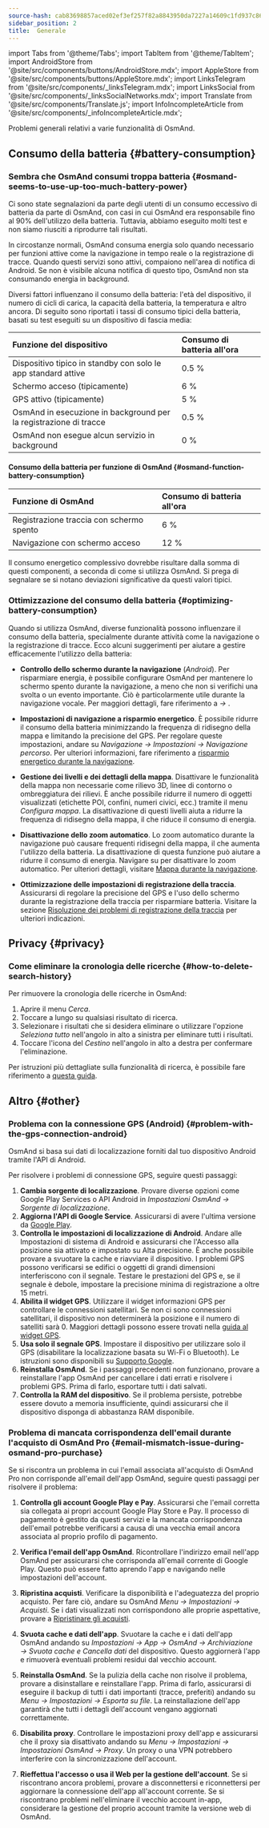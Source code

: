 ```yaml
---
source-hash: cab83698857aced02ef3ef257f82a8843950da7227a14609c1fd937c86c5c499
sidebar_position: 2
title:  Generale
---
```

import Tabs from '@theme/Tabs';
import TabItem from '@theme/TabItem';
import AndroidStore from '@site/src/components/buttons/AndroidStore.mdx';
import AppleStore from '@site/src/components/buttons/AppleStore.mdx';
import LinksTelegram from '@site/src/components/_linksTelegram.mdx';
import LinksSocial from '@site/src/components/_linksSocialNetworks.mdx';
import Translate from '@site/src/components/Translate.js';
import InfoIncompleteArticle from '@site/src/components/_infoIncompleteArticle.mdx';


Problemi generali relativi a varie funzionalità di OsmAnd.

## Consumo della batteria {#battery-consumption}

### Sembra che OsmAnd consumi troppa batteria {#osmand-seems-to-use-up-too-much-battery-power}

Ci sono state segnalazioni da parte degli utenti di un consumo eccessivo di batteria da parte di OsmAnd, con casi in cui OsmAnd era responsabile fino al 90% dell'utilizzo della batteria. Tuttavia, abbiamo eseguito molti test e non siamo riusciti a riprodurre tali risultati.

In circostanze normali, OsmAnd consuma energia solo quando necessario per funzioni attive come la navigazione in tempo reale o la registrazione di tracce. Quando questi servizi sono attivi, compaiono nell'area di notifica di Android. Se non è visibile alcuna notifica di questo tipo, OsmAnd non sta consumando energia in background.

Diversi fattori influenzano il consumo della batteria: l'età del dispositivo, il numero di cicli di carica, la capacità della batteria, la temperatura e altro ancora. Di seguito sono riportati i tassi di consumo tipici della batteria, basati su test eseguiti su un dispositivo di fascia media:

| Funzione del dispositivo | Consumo di batteria all'ora |
| :--- | :--- |
| Dispositivo tipico in standby con solo le app standard attive | 0.5 % |
| Schermo acceso (tipicamente) | 6 % |
| GPS attivo (tipicamente) | 5 % |
| OsmAnd in esecuzione in background per la registrazione di tracce | 0.5 % |
| OsmAnd non esegue alcun servizio in background | 0 % |

#### Consumo della batteria per funzione di OsmAnd {#osmand-function-battery-consumption}

| Funzione di OsmAnd | Consumo di batteria all'ora |
| :--- | :--- |
| Registrazione traccia con schermo spento | 6 % |
| Navigazione con schermo acceso | 12 % |

Il consumo energetico complessivo dovrebbe risultare dalla somma di questi componenti, a seconda di come si utilizza OsmAnd. Si prega di segnalare se si notano deviazioni significative da questi valori tipici.


### Ottimizzazione del consumo della batteria {#optimizing-battery-consumption}

Quando si utilizza OsmAnd, diverse funzionalità possono influenzare il consumo della batteria, specialmente durante attività come la navigazione o la registrazione di tracce. Ecco alcuni suggerimenti per aiutare a gestire efficacemente l'utilizzo della batteria:

- **Controllo dello schermo durante la navigazione** (*Android*). Per risparmiare energia, è possibile configurare OsmAnd per mantenere lo schermo spento durante la navigazione, a meno che non si verifichi una svolta o un evento importante. Ciò è particolarmente utile durante la navigazione vocale. Per maggiori dettagli, fare riferimento a *<Translate android="true" ids="shared_string_menu,configure_profile,general_settings_2"/> → [<Translate android="true" ids="screen_control"/>](../navigation/guidance/voice-navigation.md#screen-control)*.

- **Impostazioni di navigazione a risparmio energetico**. È possibile ridurre il consumo della batteria minimizzando la frequenza di ridisegno della mappa e limitando la precisione del GPS. Per regolare queste impostazioni, andare su *Navigazione → Impostazioni → Navigazione percorso*. Per ulteriori informazioni, fare riferimento a [risparmio energetico durante la navigazione](../navigation/setup/route-navigation.md#power-saving-tips).

- **Gestione dei livelli e dei dettagli della mappa**. Disattivare le funzionalità della mappa non necessarie come rilievo 3D, linee di contorno o ombreggiatura dei rilievi. È anche possibile ridurre il numero di oggetti visualizzati (etichette POI, confini, numeri civici, ecc.) tramite il menu *Configura mappa*. La disattivazione di questi livelli aiuta a ridurre la frequenza di ridisegno della mappa, il che riduce il consumo di energia.

- **Disattivazione dello zoom automatico**. Lo zoom automatico durante la navigazione può causare frequenti ridisegni della mappa, il che aumenta l'utilizzo della batteria. La disattivazione di questa funzione può aiutare a ridurre il consumo di energia. Navigare su *<Translate android="true" ids="shared_string_menu,shared_string_settings,application_profiles,routing_settings_2,map_during_navigation"/>* per disattivare lo zoom automatico. Per ulteriori dettagli, visitare [Mappa durante la navigazione](../navigation/guidance/map-during-navigation.md).

- **Ottimizzazione delle impostazioni di registrazione della traccia**. Assicurarsi di regolare la precisione del GPS e l'uso dello schermo durante la registrazione della traccia per risparmiare batteria. Visitare la sezione [Risoluzione dei problemi di registrazione della traccia](../troubleshooting/track-recording-issues.md) per ulteriori indicazioni.


## Privacy {#privacy}

<!--
Privacy related issues (delete history / check internet usage / permissions).
-->

### Come eliminare la cronologia delle ricerche {#how-to-delete-search-history}

Per rimuovere la cronologia delle ricerche in OsmAnd:

1. Aprire il menu *Cerca*.
2. Toccare a lungo su qualsiasi risultato di ricerca.
3. Selezionare i risultati che si desidera eliminare o utilizzare l'opzione *Seleziona tutto* nell'angolo in alto a sinistra per eliminare tutti i risultati.
4. Toccare l'icona del *Cestino* nell'angolo in alto a destra per confermare l'eliminazione.

Per istruzioni più dettagliate sulla funzionalità di ricerca, è possibile fare riferimento a [questa guida](../search/search-history.md).


## Altro {#other}

### Problema con la connessione GPS (Android) {#problem-with-the-gps-connection-android}

OsmAnd si basa sui dati di localizzazione forniti dal tuo dispositivo Android tramite l'API di Android.

Per risolvere i problemi di connessione GPS, seguire questi passaggi:

1. **Cambia sorgente di localizzazione**. Provare diverse opzioni come Google Play Services o API Android in *Impostazioni OsmAnd → Sorgente di localizzazione*.
2. **Aggiorna l'API di Google Service**. Assicurarsi di avere l'ultima versione da [Google Play](https://play.google.com/store/apps/details?id=com.google.android.gms&hl=en&gl=US).
3. **Controlla le impostazioni di localizzazione di Android**. Andare alle Impostazioni di sistema di Android e assicurarsi che l'Accesso alla posizione sia attivato e impostato su Alta precisione. È anche possibile provare a svuotare la cache e riavviare il dispositivo. I problemi GPS possono verificarsi se edifici o oggetti di grandi dimensioni interferiscono con il segnale. Testare le prestazioni del GPS e, se il segnale è debole, impostare la precisione minima di registrazione a oltre 15 metri.
4. **Abilita il widget GPS**. Utilizzare il widget informazioni GPS per controllare le connessioni satellitari. Se non ci sono connessioni satellitari, il dispositivo non determinerà la posizione e il numero di satelliti sarà 0. Maggiori dettagli possono essere trovati nella [guida al widget GPS](../widgets/info-widgets.md#gps-info).
5. **Usa solo il segnale GPS**. Impostare il dispositivo per utilizzare solo il GPS (disabilitare la localizzazione basata su Wi-Fi o Bluetooth). Le istruzioni sono disponibili su [Supporto Google](https://support.google.com/android/answer/3467281?hl=it).
6. **Reinstalla OsmAnd**. Se i passaggi precedenti non funzionano, provare a reinstallare l'app OsmAnd per cancellare i dati errati e risolvere i problemi GPS. Prima di farlo, esportare tutti i dati salvati.
7. **Controlla la RAM del dispositivo**. Se il problema persiste, potrebbe essere dovuto a memoria insufficiente, quindi assicurarsi che il dispositivo disponga di abbastanza RAM disponibile.


### Problema di mancata corrispondenza dell'email durante l'acquisto di OsmAnd Pro {#email-mismatch-issue-during-osmand-pro-purchase}

<!-- ???
or this title:
### Resolving payment account and app email sync issues in OsmAnd {#resolving-payment-account-and-app-email-sync-issues-in-osmand}
-->

Se si riscontra un problema in cui l'email associata all'acquisto di OsmAnd Pro non corrisponde all'email dell'app OsmAnd, seguire questi passaggi per risolvere il problema:

1. **Controlla gli account Google Play e Pay**. Assicurarsi che l'email corretta sia collegata ai propri account Google Play Store e Pay. Il processo di pagamento è gestito da questi servizi e la mancata corrispondenza dell'email potrebbe verificarsi a causa di una vecchia email ancora associata al proprio profilo di pagamento.

2. **Verifica l'email dell'app OsmAnd**. Ricontrollare l'indirizzo email nell'app OsmAnd per assicurarsi che corrisponda all'email corrente di Google Play. Questo può essere fatto aprendo l'app e navigando nelle impostazioni dell'account.

3. **Ripristina acquisti**. Verificare la disponibilità e l'adeguatezza del proprio acquisto. Per fare ciò, andare su OsmAnd *Menu → Impostazioni → Acquisti*. Se i dati visualizzati non corrispondono alle proprie aspettative, provare a [Ripristinare gli acquisti](./purchases_payments.md#how-to-buy-and-restore-osmand-in-the-huawei-appgallery-without-huawei-mobile-services).

4. **Svuota cache e dati dell'app**. Svuotare la cache e i dati dell'app OsmAnd andando su *Impostazioni → App → OsmAnd → Archiviazione → Svuota cache e Cancella dati* del dispositivo. Questo aggiornerà l'app e rimuoverà eventuali problemi residui dal vecchio account.

5. **Reinstalla OsmAnd**. Se la pulizia della cache non risolve il problema, provare a disinstallare e reinstallare l'app. Prima di farlo, assicurarsi di eseguire il backup di tutti i dati importanti (tracce, preferiti) andando su *Menu → Impostazioni → Esporta su file*. La reinstallazione dell'app garantirà che tutti i dettagli dell'account vengano aggiornati correttamente.

6. **Disabilita proxy**. Controllare le impostazioni proxy dell'app e assicurarsi che il proxy sia disattivato andando su *Menu → Impostazioni → Impostazioni OsmAnd → Proxy*. Un proxy o una VPN potrebbero interferire con la sincronizzazione dell'account.

7. **Rieffettua l'accesso o usa il Web per la gestione dell'account**. Se si riscontrano ancora problemi, provare a disconnettersi e riconnettersi per aggiornare la connessione dell'app all'account corrente. Se si riscontrano problemi nell'eliminare il vecchio account in-app, considerare la gestione del proprio account tramite la versione web di OsmAnd.
